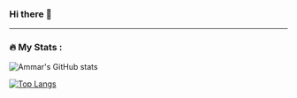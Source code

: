 ### Hi there 👋

<!--
**ammarrasydan/ammarrasydan** is a ✨ _special_ ✨ repository because its `README.md` (this file) appears on your GitHub profile.

Here are some ideas to get you started:

- 🔭 I’m currently working on ...
- 🌱 I’m currently learning ...
- 👯 I’m looking to collaborate on ...
- 🤔 I’m looking for help with ...
- 💬 Ask me about ...
- 📫 How to reach me: ...
- 😄 Pronouns: ...
- ⚡ Fun fact: ...
-->

---

### :fire: My Stats :

![Ammar's GitHub stats](https://github-readme-stats.vercel.app/api?username=ammarrasydan&show_icons=true&theme=dracula)

[![Top Langs](https://github-readme-stats.vercel.app/api/top-langs/?username=ammarrasydan)](https://github.com/ammarrasydan/github-readme-stats)


